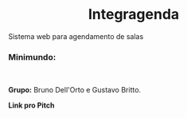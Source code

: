 <html>
<header>
</header>
<body>
<center><h1>Integragenda</h1></center>
Sistema web para agendamento de salas

<h3>Minimundo:</h3><br>


<b>Grupo:</b> Bruno Dell'Orto e Gustavo Britto.<br>

<b>Link pro Pitch</b><br>
</body>
</html>

